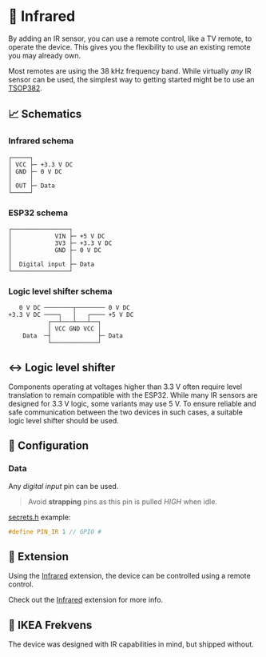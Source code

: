 # 🔴 Infrared

By adding an IR sensor, you can use a remote control, like a TV remote, to operate the device. This gives you the flexibility to use an existing remote you may already own.

Most remotes are using the 38 kHz frequency band.
While virtually *any* IR sensor can be used, the simplest way to getting started might be to use an [TSOP382](https://www.adafruit.com/product/157).

## 📈 Schematics

### Infrared schema

```text
┌─────┐
│ VCC ├─ +3.3 V DC
│ GND ├─ 0 V DC
│     │
│ OUT ├─ Data
└─────┘
```

### ESP32 schema

```text
┌────────────────┐
│            VIN ├─ +5 V DC
│            3V3 ├─ +3.3 V DC
│            GND ├─ 0 V DC
│                │
│  Digital input ├─ Data
└────────────────┘
```

### Logic level shifter schema

```text
   0 V DC ────────┬──────── 0 V DC
+3.3 V DC ────┐   │   ┌──── +5 V DC
           ┌──┴───┴───┴──┐
           │ VCC GND VCC │
    Data  ─┤             ├─ Data
           └─────────────┘
```

## ↔️ Logic level shifter

Components operating at voltages higher than 3.3 V often require level translation to remain compatible with the ESP32. While many IR sensors are designed for 3.3 V logic, some variants may use 5 V. To ensure reliable and safe communication between the two devices in such cases, a suitable logic level shifter should be used.

## 🔧 Configuration

### Data

Any *digital input* pin can be used.

> Avoid **strapping** pins as this pin is pulled *HIGH* when idle.

[secrets.h](https://github.com/VIPnytt/Frekvens/blob/main/firmware/include/config/secrets.h) example:

```h
#define PIN_IR 1 // GPIO #
```

## 🧩 Extension

Using the [Infrared](https://github.com/VIPnytt/Frekvens/wiki/Extensions#-infrared) extension, the device can be controlled using a remote control.

Check out the [Infrared](https://github.com/VIPnytt/Frekvens/wiki/Extensions#-infrared) extension for more info.

## 🚫 IKEA Frekvens

The device was designed with IR capabilities in mind, but shipped without.
